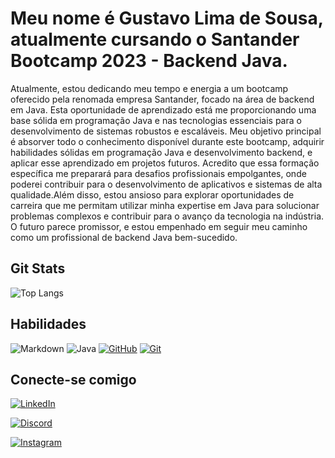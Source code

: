 # **Meu nome é Gustavo Lima de Sousa, atualmente cursando o Santander Bootcamp 2023 - Backend Java.**
 Atualmente, estou dedicando meu tempo e energia a um bootcamp oferecido pela renomada empresa Santander, focado na área de backend em Java. Esta oportunidade de aprendizado está me proporcionando uma base sólida em programação Java e nas tecnologias essenciais para o desenvolvimento de sistemas robustos e escaláveis.
Meu objetivo principal é absorver todo o conhecimento disponível durante este bootcamp, adquirir habilidades sólidas em programação Java e desenvolvimento backend, e aplicar esse aprendizado em projetos futuros.
 Acredito que essa formação específica me preparará para desafios profissionais empolgantes, onde poderei contribuir para o desenvolvimento de aplicativos e sistemas de alta qualidade.Além disso, estou ansioso para explorar oportunidades de carreira que me permitam utilizar minha expertise em Java para solucionar problemas complexos e contribuir para o avanço da tecnologia na indústria. O futuro parece promissor, e estou empenhado em seguir meu caminho como um profissional de backend Java bem-sucedido.

 ## Git Stats
 ![Top Langs](https://github-readme-stats-git-masterrstaa-rickstaa.vercel.app/api/top-langs/?username=GustavoLSousa&layout=compact&bg_color=FFF&border_color=fff&title_color=E94D5F&text_color=000)

## Habilidades

![Markdown](https://img.shields.io/badge/Markdown-000?style=for-the-badge&logo=markdown) 
![Java](https://img.shields.io/badge/Java-000?style=for-the-badge&logo=java)
[![GitHub](https://img.shields.io/badge/GitHub-000?style=for-the-badge&logo=github&logoColor=30A3DC)](https://docs.github.com/)
[![Git](https://img.shields.io/badge/Git-000?style=for-the-badge&logo=git&logoColor=E94D5F)](https://git-scm.com/doc)

## Conecte-se comigo

[![LinkedIn](https://img.shields.io/badge/LinkedIn-000?style=for-the-badge&logo=linkedin&logoColor=0E76A8)](https://www.linkedin.com/in/gustavo-lima-de-sousa-903a1a23b/)

[![Discord](https://img.shields.io/badge/Discord-000?style=for-the-badge&logo=discord)](https://www.discord.com/in/1gusta/777/)

[![Instagram](https://img.shields.io/badge/Instagram-000?style=for-the-badge&logo=instagram)](https://www.instagram.com/guh_motta_/)
